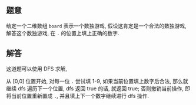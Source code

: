 ## 题意

给定一个二维数组 `board` 表示一个数独游戏, 假设这肯定是一个合法的数独游戏, 解答这个数独游戏, 在 `.` 的位置上填上正确的数字.

## 解答

这道题可以使用 DFS 求解,

从 [0,0] 位置开始, 对每一位 `.` 尝试填 1-9, 如果当前位置填上数字后合法, 那么就继续 dfs 遍历下一个位置, dfs 返回 true 的话, 就返回 true; 否则撤销当前操作, 即将当前位置重新置成 `.`, 并且填上下一个数字继续进行 dfs 操作.